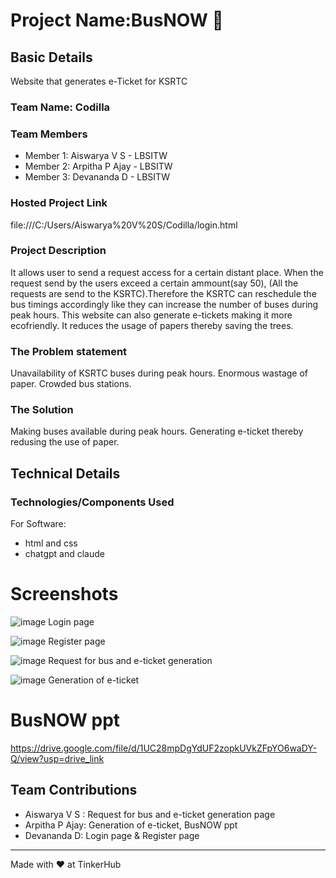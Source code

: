 # Project Name:BusNOW 🎯

## Basic Details
Website that generates e-Ticket for KSRTC 

### Team Name: Codilla

### Team Members
- Member 1: Aiswarya V S - LBSITW
- Member 2: Arpitha P Ajay - LBSITW
- Member 3: Devananda D - LBSITW

### Hosted Project Link
file:///C:/Users/Aiswarya%20V%20S/Codilla/login.html

### Project Description
It allows user to send a request access for a certain distant place. When the request send by the users exceed a certain ammount(say 50), (All the requests are send to the KSRTC).Therefore the KSRTC can reschedule the bus timings accordingly like they can increase the number of buses during peak hours.
This website can also generate e-tickets making it more ecofriendly. It reduces the usage of papers thereby saving the trees.

### The Problem statement
Unavailability of KSRTC buses during peak hours.
Enormous wastage of paper. 
Crowded bus stations.

### The Solution
Making buses available during peak hours. Generating e-ticket thereby redusing the use of paper.

## Technical Details
### Technologies/Components Used
For Software:
- html and css
- chatgpt and claude

# Screenshots
![image](https://github.com/user-attachments/assets/c3d98045-df0b-4c56-bac7-fd547e66f5b8)
Login page 

![image](https://github.com/user-attachments/assets/d90badd8-288a-40d0-805e-9b297259b84a)
Register page

![image](https://github.com/user-attachments/assets/44fa8f85-1bda-44ce-a49f-80590a87ec58)
Request for bus and e-ticket generation

![image](https://github.com/user-attachments/assets/9cfc2f75-cf3c-41cf-b110-b02e9d9a31ad)
Generation of e-ticket


# BusNOW ppt
https://drive.google.com/file/d/1UC28mpDgYdUF2zopkUVkZFpYO6waDY-Q/view?usp=drive_link


## Team Contributions
- Aiswarya V S : Request for bus and e-ticket generation page 
- Arpitha P Ajay: Generation of e-ticket, BusNOW ppt
- Devananda D: Login page & Register page

---
Made with ❤️ at TinkerHub
